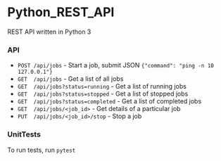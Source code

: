 # Python_REST_API
REST API written in Python 3

### API
  * `POST /api/jobs` - Start a job, submit JSON `{"command": "ping -n 10 127.0.0.1"}`
  * `GET  /api/jobs` - Get a list of all jobs
  * `GET  /api/jobs?status=running` - Get a list of running jobs
  * `GET  /api/jobs?status=stopped` - Get a list of stopped jobs
  * `GET  /api/jobs?status=completed` - Get a list of completed jobs
  * `GET  /api/jobs/<job_id>` - Get details of a particular job
  * `PUT  /api/jobs/<job_id>/stop` - Stop a job

### UnitTests

To run tests, run `pytest`
